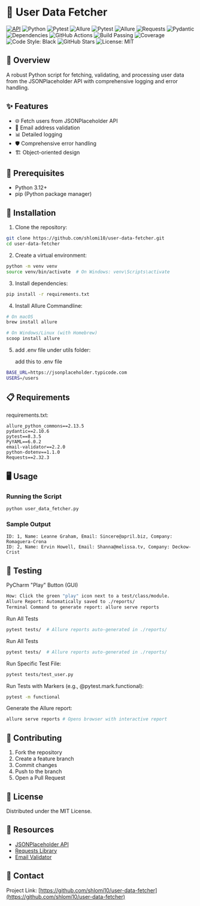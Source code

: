 # 🚀 User Data Fetcher

[![API](https://img.shields.io/badge/API-JSONPlaceholder-00A99D?style=for-the-badge&logo=json&logoColor=white)](https://jsonplaceholder.typicode.com/)
![Python](https://img.shields.io/badge/Python-3776AB?style=for-the-badge&logo=python&logoColor=white)
![Pytest](https://img.shields.io/badge/Pytest-0A9EDC?style=for-the-badge&logo=pytest&logoColor=white)
![Allure](https://img.shields.io/badge/Allure-C70D2C?style=for-the-badge&logo=allure&logoColor=white)
![Pytest](https://img.shields.io/badge/Pytest-0A9EDC?style=for-the-badge&logo=pytest&logoColor=white)
![Allure](https://img.shields.io/badge/Allure-C70D2C?style=for-the-badge&logo=allure&logoColor=white)
![Requests](https://img.shields.io/badge/Requests-008CBA?style=for-the-badge&logo=python-requests&logoColor=white)
![Pydantic](https://img.shields.io/badge/Pydantic-0052CC?style=for-the-badge&logo=python&logoColor=white)
![Dependencies](https://img.shields.io/badge/Dependencies-Up%20to%20Date-brightgreen?style=for-the-badge&logo=dependabot&logoColor=white)
![GitHub Actions](https://img.shields.io/badge/GitHub%20Actions-2088FF?style=for-the-badge&logo=github-actions&logoColor=white)
![Build Passing](https://img.shields.io/badge/Build-Passing-brightgreen?style=for-the-badge&logo=checkmarx&logoColor=white)
![Coverage](https://img.shields.io/badge/Coverage-100%25-green?style=for-the-badge)
![Code Style: Black](https://img.shields.io/badge/Code%20Style-Black-000000?style=for-the-badge&logo=python&logoColor=white)
![GitHub Stars](https://img.shields.io/github/stars/shlomi10/user-data-fetcher?style=for-the-badge&logo=github)
![License: MIT](https://img.shields.io/badge/License-MIT-yellow?style=for-the-badge&logo=opensourceinitiative&logoColor=white)

## 📝 Overview

A robust Python script for fetching, validating, and processing user data from the JSONPlaceholder API with comprehensive logging and error handling.

## ✨ Features

- 🌐 Fetch users from JSONPlaceholder API
- 📧 Email address validation
- 📊 Detailed logging
- 🛡️ Comprehensive error handling
- 🏗️ Object-oriented design

## 🔧 Prerequisites

- Python 3.12+
- pip (Python package manager)

## 🚀 Installation

1. Clone the repository:
```bash
git clone https://github.com/shlomi10/user-data-fetcher.git
cd user-data-fetcher
```

2. Create a virtual environment:
```bash
python -m venv venv
source venv/bin/activate  # On Windows: venv\Scripts\activate
```

3. Install dependencies:
```bash
pip install -r requirements.txt
```

4. Install Allure Commandline:
```bash
# On macOS
brew install allure

# On Windows/Linux (with Homebrew)
scoop install allure
```

5. add .env file under utils folder:

   add this to .env file
```bash
BASE_URL=https://jsonplaceholder.typicode.com
USERS=/users
```

## 📋 Requirements

requirements.txt:
```
allure_python_commons==2.13.5
pydantic==2.10.6
pytest==8.3.5
PyYAML==6.0.2
email-validator==2.2.0
python-dotenv==1.1.0
Requests==2.32.3
```

## 🖥️ Usage

### Running the Script
```bash
python user_data_fetcher.py
```

### Sample Output
```
ID: 1, Name: Leanne Graham, Email: Sincere@april.biz, Company: Romaguera-Crona
ID: 2, Name: Ervin Howell, Email: Shanna@melissa.tv, Company: Deckow-Crist
```

## 🧪 Testing
PyCharm "Play" Button (GUI)
```bash
How: Click the green "play" icon next to a test/class/module.
Allure Report: Automatically saved to ./reports/
Terminal Command to generate report: allure serve reports
```

Run All Tests
```bash
pytest tests/  # Allure reports auto-generated in ./reports/
```

Run All Tests
```bash
pytest tests/  # Allure reports auto-generated in ./reports/
```

Run Specific Test File:
```bash
pytest tests/test_user.py
```

Run Tests with Markers (e.g., @pytest.mark.functional):
```bash
pytest -m functional
```

Generate the Allure report:
```bash
allure serve reports # Opens browser with interactive report
```

## 🤝 Contributing

1. Fork the repository
2. Create a feature branch
3. Commit changes
4. Push to the branch
5. Open a Pull Request

## 📄 License

Distributed under the MIT License.

## 🔗 Resources

- [JSONPlaceholder API](https://jsonplaceholder.typicode.com/)
- [Requests Library](https://docs.python-requests.org/)
- [Email Validator](https://github.com/JoshData/python-email-validator)

## 📧 Contact

Project Link: [https://github.com/shlomi10/user-data-fetcher](https://github.com/shlomi10/user-data-fetcher)